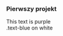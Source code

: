 ### Pierwszy projekt
<div class="text-red">
  This text is purple
  <div class="text-blue mb-2">
  .text-blue on white
</div>
</div>

